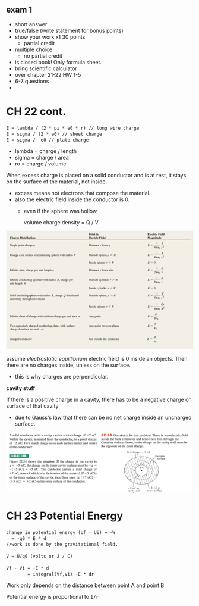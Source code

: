 ## exam 1
- short answer
- true/false (write statement for bonus points)
- show your work x1 30 points
  - partial credit
- multiple choice
  - no partial credit
- is closed book! Only formula sheet.
- bring scientific calculator
- over chapter 21-22 HW 1-5
- 6-7 questions
-

# CH 22 cont.

    E = lambda / (2 * pi * e0 * r) // long wire charge
    E = sigma / (2 * e0) // sheet charge
    E = sigma /  e0 // plate charge

- lambda = charge / length
- sigma = charge / area
- ro = charge / volume

When excess charge is placed on a solid conductor and is at rest, it stays on the surface of the material, not inside.
- excess means not electrons that compose the material.
- also the electric field inside the conductor is 0.
  - even if the sphere was hollow

    volume charge density = Q / V

![](charge.png)

assume *electrostatic equillibrium* electric field is 0 inside an objects. Then there are no charges inside, unless on the surface.
- this is why charges are perpendicular.

**cavity stuff**

If there is a positive charge in a cavity, there has to be a negative charge on surface of that cavity
- due to Gauss's law that there can be no net charge inside an uncharged surface.



![](cavity.png)

# CH 23 Potential Energy

    change in potential energy (Uf - Ui) = -W
      = -q0 * E * d
    //work is done by the gravitational field.

    V = U/q0 (volts or J / C)

    Vf - Vi = -E * d
            = integral(Vf,Vi) -E * dr

Work only depends on the distance between point A and point B

Potential energy is proportional to `1/r`
